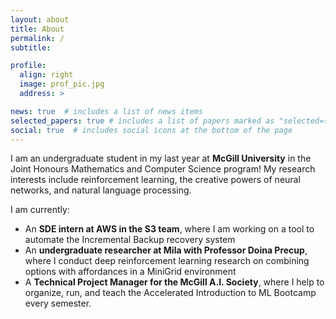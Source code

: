 ```yaml
---
layout: about
title: About
permalink: /
subtitle:

profile:
  align: right
  image: prof_pic.jpg
  address: >

news: true  # includes a list of news items
selected_papers: true # includes a list of papers marked as "selected={true}"
social: true  # includes social icons at the bottom of the page
---
```


I am an undergraduate student in my last year at __McGill University__ in the Joint Honours Mathematics and Computer Science program! My research interests include reinforcement learning, the creative powers of neural networks, and natural language processing.

I am currently:

- An __SDE intern at AWS in the S3 team__, where I am working on a tool to automate the Incremental Backup recovery system
- An __undergraduate researcher at Mila with Professor Doina Precup__, where I conduct deep reinforcement learning research on combining options with affordances in a MiniGrid environment
- A __Technical Project Manager for the McGill A.I. Society__, where I help to organize, run, and teach the Accelerated Introduction to ML Bootcamp every semester.

